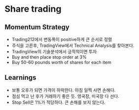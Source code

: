 # Share trading

## Momentum Strategy

* Trading212에서 변동폭이 positive하게 큰 순서로 정렬
* 주식을 고른후, TradingView에서 Technical Analysis를 찾아본다.
* TradingView의 기술분석에서 긍적적이면 투자
* Buy and then place stop order at 3%
* Buy 50-60 pounds worth of shares for each item

## Learnings

* 보통 오후가 되면 가격이 하락한다. 아침 일찍 사면 손해다.
* 점심 먹고 난 후가 거래하기 좋은 듯. 영국장, 미국장 다 선다. 
* Stop Sell은 1%가 적당하다. 큰 손해를 보지 않는다.

